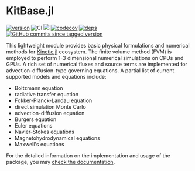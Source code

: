 # KitBase.jl

[![version](https://juliahub.com/docs/KitBase/version.svg)](https://juliahub.com/ui/Packages/KitBase/YOFTS)
![CI](https://img.shields.io/github/workflow/status/vavrines/KitBase.jl/CI)
[![](https://img.shields.io/badge/docs-stable-9cf.svg)](https://xiaotianbai.com/Kinetic.jl/stable/)
[![codecov](https://img.shields.io/codecov/c/github/vavrines/KitBase.jl?style=flat-square)](https://codecov.io/gh/vavrines/KitBase.jl)
[![deps](https://juliahub.com/docs/KitBase/deps.svg)](https://juliahub.com/ui/Packages/KitBase/YOFTS?t=2)
[![GitHub commits since tagged version](https://img.shields.io/github/commits-since/vavrines/KitBase.jl/v0.8.0.svg?style=social&logo=github)](https://github.com/vavrines/KitBase.jl)

This lightweight module provides basic physical formulations and numerical methods for [Kinetic.jl](https://github.com/vavrines/Kinetic.jl) ecosystem.
The finite volume method (FVM) is employed to perform 1-3 dimensional numerical simulations on CPUs and GPUs.
A rich set of numerical fluxes and source terms are implemented for advection-diffusion-type governing equations.
A partial list of current supported models and equations include:
- Boltzmann equation
- radiative transfer equation
- Fokker-Planck-Landau equation
- direct simulation Monte Carlo
- advection-diffusion equation
- Burgers equation
- Euler equations
- Navier-Stokes equations
- Magnetohydrodynamical equations
- Maxwell's equations

For the detailed information on the implementation and usage of the package, you may
[check the documentation](https://xiaotianbai.com/Kinetic.jl/dev/).
